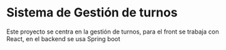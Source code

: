 # Sistema de Gestión de turnos
Este proyecto se centra en la gestión de turnos, para el front se trabaja con React, en el backend se usa Spring boot
